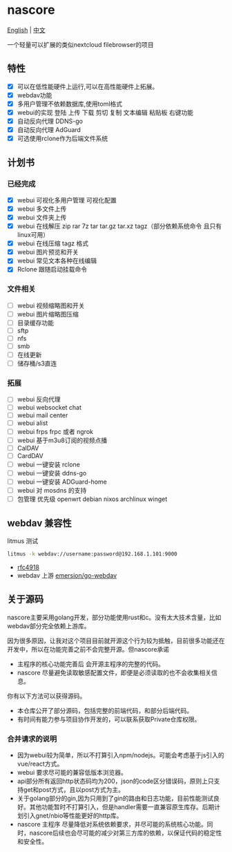 # nascore

[English](README.md) | [中文](README_zh.md)

一个轻量可以扩展的类似nextcloud filebrowser的项目

## 特性

- [x] 可以在低性能硬件上运行,可以在高性能硬件上拓展。
- [x] webdav功能
- [x] 多用户管理不依赖数据库,使用toml格式
- [x] webui的实现 登陆 上传 下载 剪切 复制 文本编辑 粘贴板 右键功能
- [x] 自动反向代理 DDNS-go
- [x] 自动反向代理 AdGuard
- [x] 可选使用rclone作为后端文件系统

## 计划书

### 已经完成

- [x] webui 可视化多用户管理 可视化配置
- [x] webui 多文件上传
- [x] webui 文件夹上传
- [x] webui 在线解压 zip rar 7z tar tar.gz tar.xz tagz（部分依赖系统命令 且只有linux可用）
- [x] webui 在线压缩 tagz 格式
- [x] webui 图片预览和开关
- [x] webui 常见文本各种在线编辑
- [x] Rclone 跟随启动挂载命令

### 文件相关

- [ ] webui 视频缩略图和开关
- [ ] webui 图片缩略图压缩
- [ ] 目录缓存功能
- [ ] sftp
- [ ] nfs
- [ ] smb
- [ ] 在线更新
- [ ] 储存桶/s3直连

### 拓展

- [ ] webui 反向代理
- [ ] webui websocket chat
- [ ] webui mail center
- [ ] webui alist
- [ ] webui frps frpc 或者 ngrok
- [ ] webui 基于m3u8订阅的视频点播
- [ ] CalDAV
- [ ] CardDAV
- [ ] webui 一键安装 rclone
- [ ] webui 一键安装 ddns-go
- [ ] webui 一键安装 ADGuard-home
- [ ] webui 对 mosdns 的支持
- [ ] 包管理 优先级 openwrt debian nixos archlinux winget

## webdav 兼容性

litmus 测试

```sh
litmus -k webdav://username:password@192.168.1.101:9000
```

- [rfc4918](https://datatracker.ietf.org/doc/html/rfc4918)
- webdav 上游 [emersion/go-webdav](github.com/emersion/go-webdav)

## 关于源码

nascore主要采用golang开发，部分功能使用rust和c。没有太大技术含量，比如webdav部分完全依赖上游库。

因为很多原因，让我对这个项目目前就开源这个行为较为抵触，目前很多功能还在开发中，所以在功能完善之前不会完整开源。但nascore承诺

- 主程序的核心功能完善后 会开源主程序的完整的代码。
- nascore 尽量避免读取敏感配置文件，即便是必须读取的也不会收集相关信息。

你有以下方法可以获得源码。

- 本仓库公开了部分源码，包括完整的前端代码，和部分后端代码。
- 有时间有能力参与项目协作开发的，可以联系获取Private仓库权限。

### 合并请求的说明

- 因为webui较为简单，所以不打算引入npm/nodejs。可能会考虑基于js引入的vue/react方式。
- webui 要求尽可能的兼容低版本浏览器。
- api部分所有返回http状态码均为200，json的code区分错误码，原则上只支持get和post方式，且以post方式为主。
- 关于golang部分的gin,因为只用到了gin的路由和日志功能，目前性能测试良好。其他功能暂时不打算引入，但是handler需要一直兼容原生库存。后期计划引入gnet/nbio等性能更好的http库。
- nascore 主程序 尽量降低对系统依赖要求，并尽可能的系统核心功能。同时，nascore后续也会尽可能的减少对第三方库的依赖，以保证代码的稳定性和安全性。
